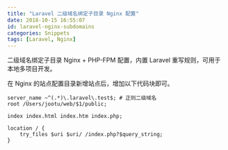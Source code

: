 ```yaml
---
title: "Laravel 二级域名绑定子目录 Nginx 配置"
date: 2018-10-15 16:55:07
id: laravel-nginx-subdomains
categories: Snippets
tags: [Laravel, Nginx]
---
```


二级域名绑定子目录 Nginx + PHP-FPM 配置，内置 Laravel 重写规则，可用于本地多项目开发。

在 Nginx 的站点配置目录新增站点后，增加以下代码块即可。

```
server_name ~^(.*)\.laravel\.test$; # 正则二级域名
root /Users/jootu/web/$1/public;

index index.html index.htm index.php;

location / {
    try_files $uri $uri/ /index.php?$query_string;
}
```
